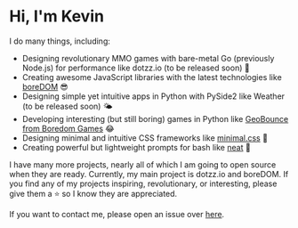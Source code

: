 # Hi, I'm Kevin

I do many things, including:

- Designing revolutionary MMO games with bare-metal Go (previously Node.js) for performance like dotzz.io (to be released soon) 🙂
- Creating awesome JavaScript libraries with the latest technologies like [boreDOM](https://github.com/HereIsKevin/boreDOM) 😎
- Designing simple yet intuitive apps in Python with PySide2 like Weather (to be released soon) 🌤
- Developing interesting (but still boring) games in Python like [GeoBounce from Boredom Games](https://github.com/boredomgames/GeoBounce) 😂
- Designing minimal and intuitive CSS frameworks like [minimal.css](https://github.com/HereIsKevin/minimal.css) 🤔
- Creating powerful but lightweight prompts for bash like [neat](https://github.com/HereIsKevin/neat) 🤪

I have many more projects, nearly all of which I am going to open source when they are ready. Currently, my main project is dotzz.io and boreDOM. If you find any of my projects inspiring, revolutionary, or interesting, please give them a ⭐️ so I know they are appreciated.

If you want to contact me, please open an issue over [here](https://github.com/HereIsKevin/HereIsKevin).
